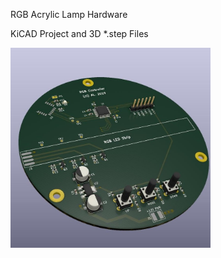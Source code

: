 RGB Acrylic Lamp Hardware

KiCAD Project and 3D *.step Files


<img src="images/pcb.jpg" width="320px" height="auto">


